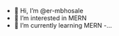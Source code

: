 - 👋 Hi, I’m @er-mbhosale
- 👀 I’m interested in MERN
- 🌱 I’m currently learning MERN
-...

<!---
er-mbhosale/er-mbhosale is a ✨ special ✨ repository because its `README.md` (this file) appears on your GitHub profile.
You can click the Preview link to take a look at your changes.
--->
